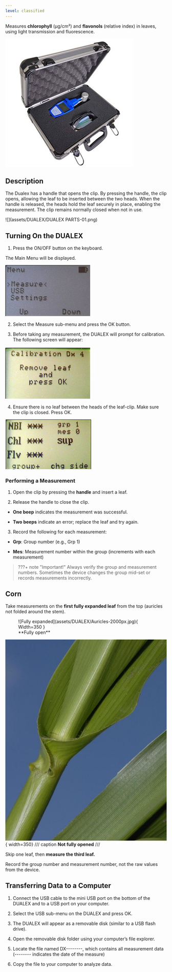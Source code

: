 ```yaml
---
level: classified
---
```

Measures **chlorophyll** (µg/cm²) and **flavonols** (relative index) in leaves, using light transmission and fluorescence.


![Photo](assets/DUALEX/Dualex-box-01.jpg)

## Description

The Dualex has a handle that opens the clip. By pressing the handle, the clip opens, allowing the leaf to be inserted between the two heads. When the handle is released, the heads hold the leaf securely in place, enabling the measurement. The clip remains normally closed when not in use.


![](assets/DUALEX/DUALEX PARTS-01.png)

## Turning On the DUALEX

1.  Press the ON/OFF button on the keyboard.

The Main Menu will be displayed.


![image](assets/DUALEX/Menu_1.png)


2.  Select the Measure sub-menu and press the OK button.

3.  Before taking any measurement, the DUALEX will prompt for calibration. The following screen will appear:


![](assets/DUALEX/Menu_2.png)

4.  Ensure there is no leaf between the heads of the leaf-clip. Make sure the clip is closed. Press OK.


![](assets/DUALEX/Menu_3.png)


### Performing a Measurement

1.  Open the clip by pressing the **handle** and insert a leaf.

2.  Release the handle to close the clip.

-   **One beep** indicates the measurement was successful.

-   **Two beeps** indicate an error; replace the leaf and try again.

3.  Record the following for each measurement:

-   **Grp**: Group number (e.g., Grp 1)

-   **Mes**: Measurement number within the group (increments with each measurement)

> ???+ note "Important!"
    Always verify the group and measurement numbers. Sometimes the device changes the group mid-set or records measurements incorrectly.

## Corn

Take measurements on the **first fully expanded leaf** from the top (auricles not folded around the stem).

<figure markdown="span">
	![Fully expanded](assets/DUALEX/Auricles-2000px.jpg){ Width=350 }
	<figcaption>**Fully open**</figcaption>
</figure>

![Not fully expanded](assets/DUALEX/not_expanded.jpg){ width=350}
/// caption
**Not fully opened**
///



Skip one leaf, then **measure the third leaf.**

Record the group number and measurement number, not the raw values from the device.

## Transferring Data to a Computer

1.  Connect the USB cable to the mini USB port on the bottom of the DUALEX and to a USB port on your computer.

2.  Select the USB sub-menu on the DUALEX and press OK.

3.  The DUALEX will appear as a removable disk (similar to a USB flash drive).

4.  Open the removable disk folder using your computer’s file explorer.

5.  Locate the file named DX--------, which contains all measurement data (-------- indicates the date of the measure)

6.  Copy the file to your computer to analyze data.
